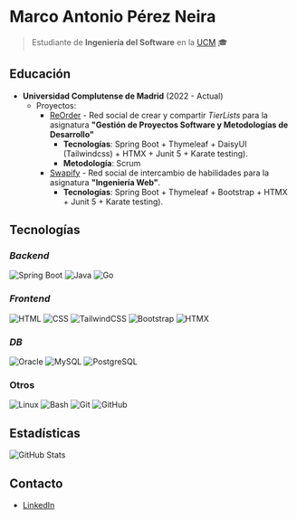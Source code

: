 # Marco Antonio Pérez Neira  
> Estudiante de **Ingeniería del Software** en la [UCM](https://www.ucm.es/) 🎓

## Educación  
- **Universidad Complutense de Madrid** (2022 - Actual)  
  - Proyectos:
    - [ReOrder](https://github.com/DCCXXV/reorder) - Red social de crear y compartir _TierLists_ para la asignatura **"Gestión de Proyectos Software y Metodologías de Desarrollo"**
      - **Tecnologías**: Spring Boot + Thymeleaf + DaisyUI (Tailwindcss) + HTMX + Junit 5 + Karate testing).
      - **Metodología**: Scrum
    - [Swapify](https://github.com/DCCXXV/swapify) - Red social de intercambio de habilidades para la asignatura **"Ingeniería Web"**.
      - **Tecnologías**: Spring Boot + Thymeleaf + Bootstrap + HTMX + Junit 5 + Karate testing).

## Tecnologías
### _Backend_
![Spring Boot](https://img.shields.io/badge/Spring%20Boot-6DB33F?logo=springboot&logoColor=fff)
![Java](https://img.shields.io/badge/Java-%23ED8B00.svg?logo=openjdk&logoColor=white)
![Go](https://img.shields.io/badge/Go-%2300ADD8.svg?&logo=go&logoColor=white)
### _Frontend_
![HTML](https://img.shields.io/badge/HTML-%23E34F26.svg?logo=html5&logoColor=white)
![CSS](https://img.shields.io/badge/CSS-1572B6?logo=css3&logoColor=fff)
![TailwindCSS](https://img.shields.io/badge/Tailwind%20CSS-%2338B2AC.svg?logo=tailwind-css&logoColor=white)
![Bootstrap](https://img.shields.io/badge/Bootstrap-7952B3?logo=bootstrap&logoColor=fff)
![HTMX](https://img.shields.io/badge/HTMX-36C?logo=htmx&logoColor=fff)
### _DB_
![Oracle](https://custom-icon-badges.demolab.com/badge/Oracle-F80000?logo=oracle&logoColor=fff)
![MySQL](https://img.shields.io/badge/MySQL-4479A1?logo=mysql&logoColor=fff)
![PostgreSQL](https://img.shields.io/badge/Postgres-%23316192.svg?logo=postgresql&logoColor=white)

### Otros
![Linux](https://img.shields.io/badge/Linux-FCC624?logo=linux&logoColor=black)
![Bash](https://img.shields.io/badge/Bash-4EAA25?logo=gnubash&logoColor=fff)
![Git](https://img.shields.io/badge/Git-F05032?logo=git&logoColor=fff)
![GitHub](https://img.shields.io/badge/GitHub-%23121011.svg?logo=github&logoColor=white)

## Estadísticas  
![GitHub Stats](https://github-readme-stats.vercel.app/api?username=DCCXXV&show_icons=true&theme=github_dark)  

## Contacto  
- [LinkedIn](https://www.linkedin.com/in/marco-antonio-p%C3%A9rez-neira-562b42342/)
